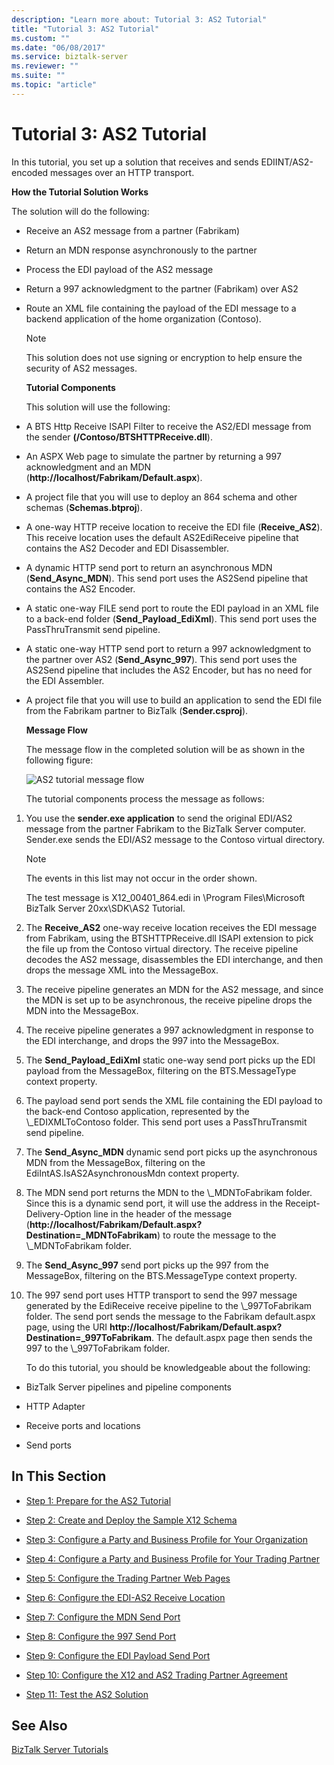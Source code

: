 ```yaml
---
description: "Learn more about: Tutorial 3: AS2 Tutorial"
title: "Tutorial 3: AS2 Tutorial"
ms.custom: ""
ms.date: "06/08/2017"
ms.service: biztalk-server
ms.reviewer: ""
ms.suite: ""
ms.topic: "article"
---
```

# Tutorial 3: AS2 Tutorial
In this tutorial, you set up a solution that receives and sends EDIINT/AS2-encoded messages over an HTTP transport.  
  
 **How the Tutorial Solution Works**  
  
 The solution will do the following:  
  
- Receive an AS2 message from a partner (Fabrikam)  
  
- Return an MDN response asynchronously to the partner  
  
- Process the EDI payload of the AS2 message  
  
- Return a 997 acknowledgment to the partner (Fabrikam) over AS2  
  
- Route an XML file containing the payload of the EDI message to a backend application of the home organization (Contoso).  
  
  > [!NOTE]
  >  This solution does not use signing or encryption to help ensure the security of AS2 messages.  
  
  **Tutorial Components**  
  
  This solution will use the following:  
  
- A BTS Http Receive ISAPI Filter to receive the AS2/EDI message from the sender **(/Contoso/BTSHTTPReceive.dll**).  
  
- An ASPX Web page to simulate the partner by returning a 997 acknowledgment and an MDN (**http://localhost/Fabrikam/Default.aspx**).  
  
- A project file that you will use to deploy an 864 schema and other schemas (**Schemas.btproj**).  
  
- A one-way HTTP receive location to receive the EDI file (**Receive_AS2**). This receive location uses the default AS2EdiReceive pipeline that contains the AS2 Decoder and EDI Disassembler.  
  
- A dynamic HTTP send port to return an asynchronous MDN (**Send_Async_MDN**). This send port uses the AS2Send pipeline that contains the AS2 Encoder.  
  
- A static one-way FILE send port to route the EDI payload in an XML file to a back-end folder (**Send_Payload_EdiXml**). This send port uses the PassThruTransmit send pipeline.  
  
- A static one-way HTTP send port to return a 997 acknowledgment to the partner over AS2 (**Send_Async_997**). This send port uses the AS2Send pipeline that includes the AS2 Encoder, but has no need for the EDI Assembler.  
  
- A project file that you will use to build an application to send the EDI file from the Fabrikam partner to BizTalk (**Sender.csproj**).  
  
  **Message Flow**  
  
  The message flow in the completed solution will be as shown in the following figure:  
  
  ![AS2 tutorial message flow](../core/media/31710c1d-4070-433e-953d-dcbfd0bb07a0.gif "31710c1d-4070-433e-953d-dcbfd0bb07a0")  
  
  The tutorial components process the message as follows:  
  
1. You use the **sender.exe application** to send the original EDI/AS2 message from the partner Fabrikam to the BizTalk Server computer. Sender.exe sends the EDI/AS2 message to the Contoso virtual directory.  
  
   > [!NOTE]
   >  The events in this list may not occur in the order shown.  
   >   
   >  The test message is X12_00401_864.edi in \Program Files\Microsoft BizTalk Server 20xx\SDK\AS2 Tutorial.  
  
2. The **Receive_AS2** one-way receive location receives the EDI message from Fabrikam, using the BTSHTTPReceive.dll ISAPI extension to pick the file up from the Contoso virtual directory. The receive pipeline decodes the AS2 message, disassembles the EDI interchange, and then drops the message XML into the MessageBox.  
  
3. The receive pipeline generates an MDN for the AS2 message, and since the MDN is set up to be asynchronous, the receive pipeline drops the MDN into the MessageBox.  
  
4. The receive pipeline generates a 997 acknowledgment in response to the EDI interchange, and drops the 997 into the MessageBox.  
  
5. The **Send_Payload_EdiXml** static one-way send port picks up the EDI payload from the MessageBox, filtering on the BTS.MessageType context property.  
  
6. The payload send port sends the XML file containing the EDI payload to the back-end Contoso application, represented by the \\_EDIXMLToContoso folder. This send port uses a PassThruTransmit send pipeline.  
  
7. The **Send_Async_MDN** dynamic send port picks up the asynchronous MDN from the MessageBox, filtering on the EdiIntAS.IsAS2AsynchronousMdn context property.  
  
8. The MDN send port returns the MDN to the \\_MDNToFabrikam folder. Since this is a dynamic send port, it will use the address in the Receipt-Delivery-Option line in the header of the message (**http://localhost/Fabrikam/Default.aspx?Destination=_MDNToFabrikam**) to route the message to the \\_MDNToFabrikam folder.  
  
9. The **Send_Async_997** send port picks up the 997 from the MessageBox, filtering on the BTS.MessageType context property.  
  
10. The 997 send port uses HTTP transport to send the 997 message generated by the EdiReceive receive pipeline to the \\_997ToFabrikam folder. The send port sends the message to the Fabrikam default.aspx page, using the URI **http://localhost/Fabrikam/Default.aspx?Destination=_997ToFabrikam**. The default.aspx page then sends the 997 to the \\_997ToFabrikam folder.  
  
    To do this tutorial, you should be knowledgeable about the following:  
  
-   BizTalk Server pipelines and pipeline components  
  
-   HTTP Adapter  
  
-   Receive ports and locations  
  
-   Send ports  
  
## In This Section  
  
-   [Step 1: Prepare for the AS2 Tutorial](../core/step-1-prepare-for-the-as2-tutorial.md)  
  
-   [Step 2: Create and Deploy the Sample X12 Schema](../core/step-2-create-and-deploy-the-sample-x12-schema.md)  
  
-   [Step 3: Configure a Party and Business Profile for Your Organization](../core/step-3-configure-a-party-and-business-profile-for-your-organization2.md)  
  
-   [Step 4: Configure a Party and Business Profile for Your Trading Partner](../core/step-4-configure-a-party-and-business-profile-for-your-trading-partner2.md)  
  
-   [Step 5: Configure the Trading Partner Web Pages](../core/step-5-configure-the-trading-partner-web-pages.md)  
  
-   [Step 6: Configure the EDI-AS2 Receive Location](../core/step-6-configure-the-edi-as2-receive-location.md)  
  
-   [Step 7: Configure the MDN Send Port](../core/step-7-configure-the-mdn-send-port.md)  
  
-   [Step 8: Configure the 997 Send Port](../core/step-8-configure-the-997-send-port.md)  
  
-   [Step 9: Configure the EDI Payload Send Port](../core/step-9-configure-the-edi-payload-send-port.md)  
  
-   [Step 10: Configure the X12 and AS2 Trading Partner Agreement](../core/step-10-configure-the-x12-and-as2-trading-partner-agreement.md)  
  
-   [Step 11: Test the AS2 Solution](../core/step-11-test-the-as2-solution.md)  
  
## See Also  
 [BizTalk Server Tutorials](../core/biztalk-server-tutorials.md)
